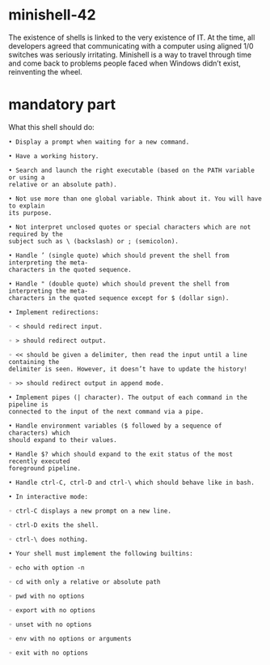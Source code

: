 # minishell-42
The existence of shells is linked to the very existence of IT. At the time, all developers agreed that communicating with a computer using aligned 1/0 switches was seriously irritating. Minishell is a way to travel through time and come back to problems people faced when Windows didn’t exist, reinventing the wheel.


# mandatory part

What this shell should do:
```
• Display a prompt when waiting for a new command.
```
```
• Have a working history.
```
```
• Search and launch the right executable (based on the PATH variable or using a
relative or an absolute path).
```
```
• Not use more than one global variable. Think about it. You will have to explain
its purpose.
```
```
• Not interpret unclosed quotes or special characters which are not required by the
subject such as \ (backslash) or ; (semicolon).
```
```
• Handle ’ (single quote) which should prevent the shell from interpreting the meta-
characters in the quoted sequence.
```
```
• Handle " (double quote) which should prevent the shell from interpreting the meta-
characters in the quoted sequence except for $ (dollar sign).
```
```
• Implement redirections:
```
```
◦ < should redirect input.
```
```
◦ > should redirect output.
```
```
◦ << should be given a delimiter, then read the input until a line containing the
delimiter is seen. However, it doesn’t have to update the history!
```
```
◦ >> should redirect output in append mode.
```
```
• Implement pipes (| character). The output of each command in the pipeline is
connected to the input of the next command via a pipe.
```
```
• Handle environment variables ($ followed by a sequence of characters) which
should expand to their values.
```
```
• Handle $? which should expand to the exit status of the most recently executed
foreground pipeline.
```
```
• Handle ctrl-C, ctrl-D and ctrl-\ which should behave like in bash.
```
```
• In interactive mode:
```
```
◦ ctrl-C displays a new prompt on a new line.
```
```
◦ ctrl-D exits the shell.
```
```
◦ ctrl-\ does nothing.
```
```
• Your shell must implement the following builtins:
```
```
◦ echo with option -n
```
```
◦ cd with only a relative or absolute path
```
```
◦ pwd with no options
```
```
◦ export with no options
```
```
◦ unset with no options
```
```
◦ env with no options or arguments
```
```
◦ exit with no options
```
